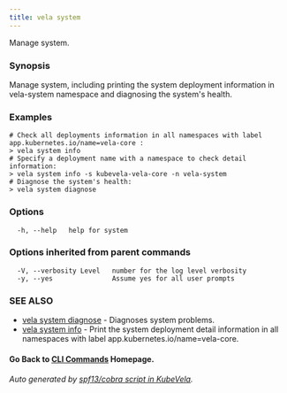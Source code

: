 ```yaml
---
title: vela system
---
```


Manage system.

### Synopsis

Manage system, including printing the system deployment information in vela-system namespace and diagnosing the system's health.

### Examples

```
# Check all deployments information in all namespaces with label app.kubernetes.io/name=vela-core :
> vela system info
# Specify a deployment name with a namespace to check detail information:
> vela system info -s kubevela-vela-core -n vela-system
# Diagnose the system's health:
> vela system diagnose

```

### Options

```
  -h, --help   help for system
```

### Options inherited from parent commands

```
  -V, --verbosity Level   number for the log level verbosity
  -y, --yes               Assume yes for all user prompts
```

### SEE ALSO


* [vela system diagnose](vela_system_diagnose)	 - Diagnoses system problems.
* [vela system info](vela_system_info)	 - Print the system deployment detail information in all namespaces with label app.kubernetes.io/name=vela-core.

#### Go Back to [CLI Commands](vela) Homepage.


###### Auto generated by [spf13/cobra script in KubeVela](https://github.com/kubevela/kubevela/tree/master/hack/docgen).
